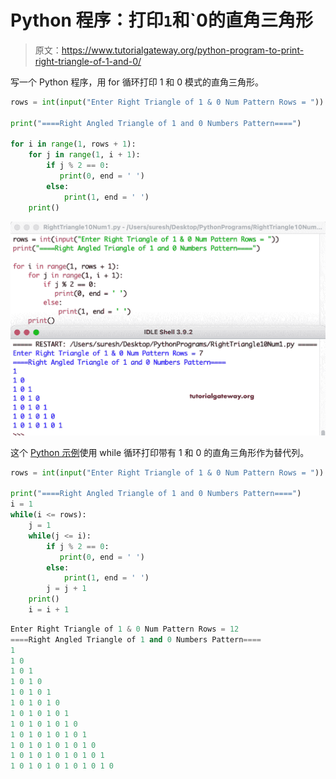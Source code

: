 # Python 程序：打印`1`和`0的直角三角形

> 原文：<https://www.tutorialgateway.org/python-program-to-print-right-triangle-of-1-and-0/>

写一个 Python 程序，用 for 循环打印 1 和 0 模式的直角三角形。

```py
rows = int(input("Enter Right Triangle of 1 & 0 Num Pattern Rows = "))

print("====Right Angled Triangle of 1 and 0 Numbers Pattern====")

for i in range(1, rows + 1):
    for j in range(1, i + 1):
        if j % 2 == 0:
           print(0, end = ' ') 
        else:
            print(1, end = ' ') 
    print()
```

![Python Program to Print Right Triangle of 1 and 0](img/84e3d1011817855a4057334bec93141f.png)

这个 [Python 示例](https://www.tutorialgateway.org/python-programming-examples/)使用 while 循环打印带有 1 和 0 的直角三角形作为替代列。

```py
rows = int(input("Enter Right Triangle of 1 & 0 Num Pattern Rows = "))

print("====Right Angled Triangle of 1 and 0 Numbers Pattern====")
i = 1
while(i <= rows):
    j = 1
    while(j <= i):
        if j % 2 == 0:
           print(0, end = ' ') 
        else:
            print(1, end = ' ')
        j = j + 1
    print()
    i = i + 1
```

```py
Enter Right Triangle of 1 & 0 Num Pattern Rows = 12
====Right Angled Triangle of 1 and 0 Numbers Pattern====
1 
1 0 
1 0 1 
1 0 1 0 
1 0 1 0 1 
1 0 1 0 1 0 
1 0 1 0 1 0 1 
1 0 1 0 1 0 1 0 
1 0 1 0 1 0 1 0 1 
1 0 1 0 1 0 1 0 1 0 
1 0 1 0 1 0 1 0 1 0 1 
1 0 1 0 1 0 1 0 1 0 1 0
```